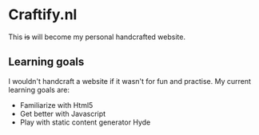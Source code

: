 # Craftify.nl

This ~~is~~ will become my personal handcrafted website.

## Learning goals

I wouldn't handcraft a website if it wasn't for fun and practise. My current
learning goals are:

* Familiarize with Html5
* Get better with Javascript
* Play with static content generator Hyde
